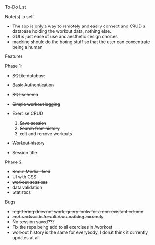 To-Do List

Note(s) to self

- The app is only a way to remotely and easily connect and CRUD a database holding the workout data, nothing else.
- GUI is just ease of use and aesthetic design choices
- machine should do the boring stuff so that the user can concentrate being a human

Features

Phase 1:
- ~~SQLite database~~
- ~~Basic Authentication~~
- ~~SQL schema~~
- ~~Simple workout logging~~
   
- Exercise CRUD
    1. ~~Save session~~
    2. ~~Search from history~~
    3. edit and remove workouts
- ~~Workout history~~
- Session title

Phase 2:
- ~~Social Media -feed~~
- ~~UI with CSS~~
- ~~workout sessions~~
- data validation
- Statistics

Bugs

- ~~registering does not work, query looks for a non-existant column~~
- ~~end workout in /result does nothing currently~~
- ~~Ño session saved???~~
- Fix the reps being add to all exercises in /workout
- workout history is the same for everybody, I donät think it currently updates at all